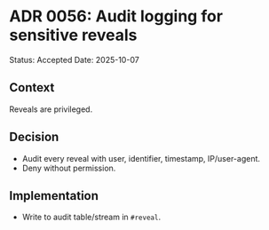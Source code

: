 
# ADR 0056: Audit logging for sensitive reveals
Status: Accepted
Date: 2025-10-07

## Context
Reveals are privileged.

## Decision
- Audit every reveal with user, identifier, timestamp, IP/user-agent.
- Deny without permission.

## Implementation
- Write to audit table/stream in `#reveal`.
